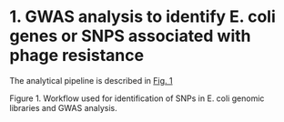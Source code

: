 # 1.	GWAS analysis to identify E. coli genes or SNPS associated with phage resistance

The analytical pipeline is described in [Fig. 1]("data/Fig.1_workflow.png")

Figure 1. Workflow used for identification of SNPs in E. coli genomic libraries and GWAS analysis.

